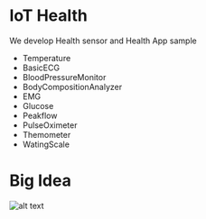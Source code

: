 IoT Health
=======
We develop Health sensor and Health App sample

- Temperature
- BasicECG
- BloodPressureMonitor
- BodyCompositionAnalyzer
- EMG
- Glucose
- Peakflow
- PulseOximeter
- Themometer
- WatingScale

Big Idea
=======

![alt text](https://github.com/IoTHealth/IotHealthPlatform/blob/master/BigIdea.png)